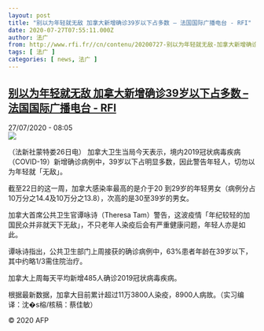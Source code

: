 ```yaml
---
layout: post
title: "别以为年轻就无敌 加拿大新增确诊39岁以下占多数 – 法国国际广播电台 - RFI"
date: 2020-07-27T07:55:11.000Z
author: 法广
from: http://www.rfi.fr//cn/contenu/20200727-别以为年轻就无敌-加拿大新增确诊39岁以下占多数
tags: [ 法广 ]
categories: [ news, 法广 ]
---
```

<!--1595836511000-->
[别以为年轻就无敌 加拿大新增确诊39岁以下占多数 – 法国国际广播电台 - RFI](http://www.rfi.fr//cn/contenu/20200727-%E5%88%AB%E4%BB%A5%E4%B8%BA%E5%B9%B4%E8%BD%BB%E5%B0%B1%E6%97%A0%E6%95%8C-%E5%8A%A0%E6%8B%BF%E5%A4%A7%E6%96%B0%E5%A2%9E%E7%A1%AE%E8%AF%8A39%E5%B2%81%E4%BB%A5%E4%B8%8B%E5%8D%A0%E5%A4%9A%E6%95%B0)
------

<div>
<div>27/07/2020 - 08:05</div><img src="https://s.rfi.fr/media/display/9572a54e-cfd4-11ea-a678-005056a964fe/w:310/p:16x9/int0006b.200727140502.jpg"><div class="t-content__body u-clearfix"><div class="m-interstitial"></div><p>（法新社蒙特娄26日电）    加拿大卫生当局今天表示，境内2019冠状病毒疾病（COVID-19）新增确诊病例中，39岁以下占明显多数，因此警告年轻人，切勿以为年轻就「无敌」。</p><p>    截至22日的这一周，加拿大感染率最高的是介于20 到29岁的年轻男女（病例分占10万分之14.4及10万分之13.8），次高的是30至39岁的男女。</p><p>    加拿大首席公共卫生官谭咏诗（Theresa Tam）警告，这波疫情「年纪较轻的加国民众并非就天下无敌」，不只老年人染疫后会有严重健康问题，年轻人亦是如此。</p><p>    谭咏诗指出，公共卫生部门上周接获的确诊病例中，63%患者年龄在39岁以下，其中约略1/3需住院治疗。</p><p>    加拿大上周每天平均新增485人确诊2019冠状病毒疾病。</p><p>    根据最新数据，加拿大目前累计超过11万3800人染疫，8900人病故。（实习编译：沈�s榕/核稿：蔡佳敏）</p><p class="t-copyright">© 2020 AFP</p>        </div>
</div>
